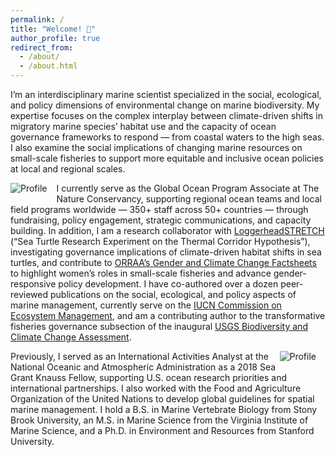 ```yaml
---
permalink: /
title: "Welcome! 🌊"
author_profile: true
redirect_from: 
  - /about/
  - /about.html
---
```


I’m an interdisciplinary marine scientist specialized in the social, ecological, and policy dimensions of environmental change on marine biodiversity. My expertise focuses on the complex interplay between climate-driven shifts in migratory marine species’ habitat use and the capacity of ocean governance frameworks to respond — from coastal waters to the high seas. I also examine the social implications of changing marine resources on small-scale fisheries to support more equitable and inclusive ocean policies at local and regional scales.

<img src="https://biancasantosphd.github.io/images/turtle.png" alt="Profile" style="float: left; margin: 0 15px 15px 0; pointer-events: none;"/>

I currently serve as the Global Ocean Program Associate at The Nature Conservancy, supporting regional ocean teams and local field programs worldwide — 350+ staff across 50+ countries — through fundraising, policy engagement, strategic communications, and capacity building. In addition, I am a research collaborator with [LoggerheadSTRETCH](https://www.loggerheadstretch.org/) (“Sea Turtle Research Experiment on the Thermal Corridor Hypothesis”), investigating governance implications of climate-driven habitat shifts in sea turtles, and contribute to [ORRAA’s Gender and Climate Change Factsheets](https://oceanrisk.earth/fact-sheets/) to highlight women’s roles in small-scale fisheries and advance gender-responsive policy development. I have co-authored over a dozen peer-reviewed publications on the social, ecological, and policy aspects of marine management, currently serve on the [IUCN Commission on Ecosystem Management](https://iucn.org/our-union/commissions/iucn-commission-ecosystem-management-2021-2025), and am a contributing author to the transformative fisheries governance subsection of the inaugural [USGS Biodiversity and Climate Change Assessment](https://www.usgs.gov/programs/climate-adaptation-science-centers/science/biodiversity-and-climate-change-assessment). 

<img src="https://biancasantosphd.github.io/images/speaking2.png" alt="Profile" style="float: right; margin: 0 15px 15px 0;" />

Previously, I served as an International Activities Analyst at the National Oceanic and Atmospheric Administration as a 2018 Sea Grant Knauss Fellow, supporting U.S. ocean research priorities and international partnerships. I also worked with the Food and Agriculture Organization of the United Nations to develop global guidelines for spatial marine management. I hold a B.S. in Marine Vertebrate Biology from Stony Brook University, an M.S. in Marine Science from the Virginia Institute of Marine Science, and a Ph.D. in Environment and Resources from Stanford University.
